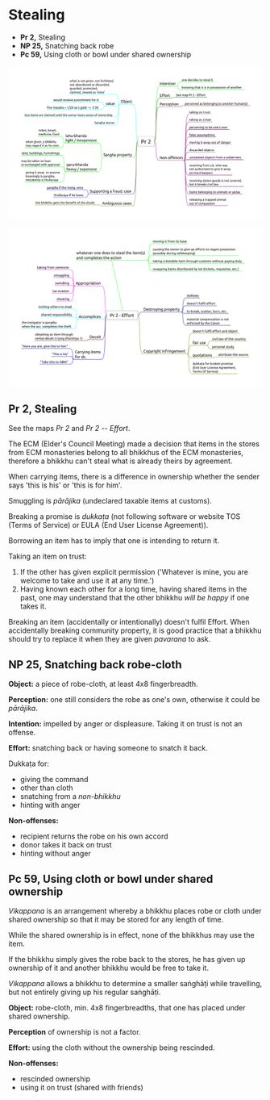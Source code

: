 # Stealing

- **Pr 2,** Stealing
- **NP 25,** Snatching back robe
- **Pc 59,** Using cloth or bowl under shared ownership

<!-- noexport_latex_begin -->
![Pr-2](./includes/mindmaps/pr-2.png)

![Pr-2-Effort](./includes/mindmaps/pr-2-effort.png)
<!-- noexport_latex_end -->

<!-- latex
\enlargethispage*{4\baselineskip}
\par
\includemap[0.9\paperwidth]{../../src/includes/mindmaps/pr-2.png}
\par
\vspace*{-2\baselineskip}
\includemap[0.9\paperwidth]{../../src/includes/mindmaps/pr-2-effort.png}
-->

## Pr 2, Stealing

See the maps *Pr 2* and *Pr 2 -- Effort*.

The ECM (Elder's Council Meeting) made a decision that items in the stores from ECM monasteries belong to all bhikkhus of the ECM monasteries, therefore a bhikkhu can't steal what is already theirs by agreement.

When carrying items, there is a difference in ownership whether the sender says 'this is his' or 'this is for him'.

Smuggling is *pārājika* (undeclared taxable items at customs).

Breaking a promise is *dukkaṭa* (not following software or website TOS (Terms of Service) or EULA (End User License Agreement)).

Borrowing an item has to imply that one is intending to return it.

Taking an item on trust:

1. If the other has given explicit permission ('Whatever is mine, you are welcome to take and use it at any time.')
2. Having known each other for a long time, having shared items in the past, one may understand that the other bhikkhu *will be happy* if one takes it.

Breaking an item (accidentally or intentionally) doesn't fulfil Effort. When accidentally breaking community property, it is good practice that a bhikkhu should try to replace it when they are given *pavarana* to ask.

## NP 25, Snatching back robe-cloth

**Object:** a piece of robe-cloth, at least 4x8 fingerbreadth.

**Perception:** one still considers the robe as one's own, otherwise it could be *pārājika*.

**Intention:** impelled by anger or displeasure. Taking it on trust is not an offense.

**Effort:** snatching back or having someone to snatch it back.

<!-- latex
\begin{multicols}{2}
-->

Dukkaṭa for:

-   giving the command
-   other than cloth
-   snatching from a *non-bhikkhu*
-   hinting with anger

<!-- latex
\columnbreak
-->

**Non-offenses:**

-   recipient returns the robe on his own accord
-   donor takes it back on trust
-   hinting without anger

<!-- latex
\end{multicols}
-->

## Pc 59, Using cloth or bowl under shared ownership

<!-- latex
\enlargethispage*{\baselineskip}
-->

*Vikappana* is an arrangement whereby a bhikkhu places robe or cloth under shared ownership so that it may be stored for any length of time.

While the shared ownership is in effect, none of the bhikkhus may use the item.

If the bhikkhu simply gives the robe back to the stores, he has given up ownership of it and another bhikkhu would be free to take it.

*Vikappana* allows a bhikkhu to determine a smaller saṅghāṭi while travelling, but not entirely giving up his regular saṅghāṭi.

**Object:** robe-cloth, min. 4x8 fingerbreadths, that one has placed under shared ownership.

**Perception** of ownership is not a factor.

**Effort:** using the cloth without the ownership being rescinded.

**Non-offenses:**

-   rescinded ownership
-   using it on trust (shared with friends)


